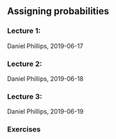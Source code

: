 ## Assigning probabilities

### Lecture 1: 
Daniel Phillips, 2019-06-17

### Lecture 2: 
Daniel Phillips, 2019-06-18

### Lecture 3: 
Daniel Phillips, 2019-06-19

### Exercises
